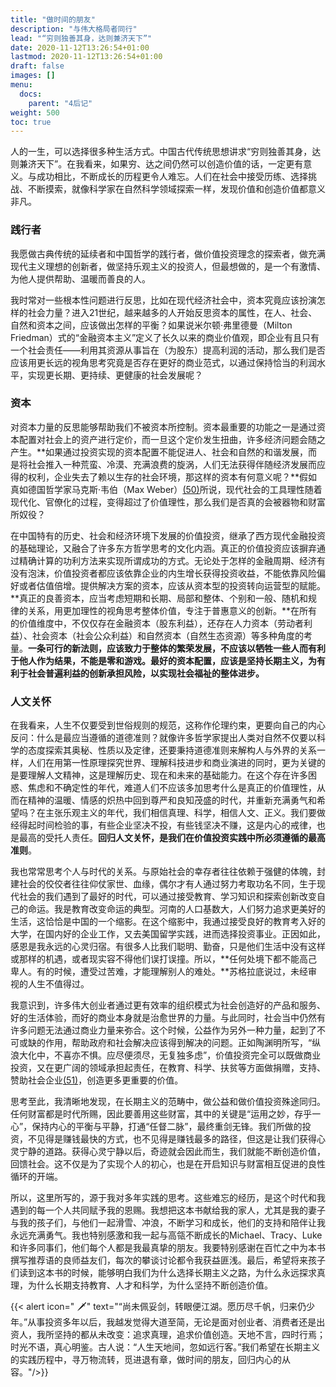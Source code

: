 ```yaml
---
title: "做时间的朋友"
description: "与伟大格局者同行"
lead: "“穷则独善其身，达则兼济天下”"
date: 2020-11-12T13:26:54+01:00
lastmod: 2020-11-12T13:26:54+01:00
draft: false
images: []
menu:
  docs:
    parent: "4后记"
weight: 500
toc: true
---
```


人的一生，可以选择很多种生活方式。中国古代传统思想讲求“穷则独善其身，达则兼济天下”。在我看来，如果穷、达之间仍然可以创造价值的话，一定更有意义。与成功相比，不断成长的历程更令人难忘。人们在社会中接受历练、选择挑战、不断摸索，就像科学家在自然科学领域探索一样，发现价值和创造价值都意义非凡。

### 践行者

我愿做古典传统的延续者和中国哲学的践行者，做价值投资理念的探索者，做充满现代主义理想的创新者，做坚持乐观主义的投资人，但最想做的，是一个有激情、为他人提供帮助、温暖而善良的人。

我时常对一些根本性问题进行反思，比如在现代经济社会中，资本究竟应该扮演怎样的社会力量？进入21世纪，越来越多的人开始反思资本的属性，在人、社会、自然和资本之间，应该做出怎样的平衡？如果说米尔顿·弗里德曼（Milton Friedman）式的“金融资本主义”定义了长久以来的商业价值观，即企业有且只有一个社会责任——利用其资源从事旨在（为股东）提高利润的活动，那么我们是否应该用更长远的视角思考究竟是否存在更好的商业范式，以通过保持恰当的利润水平，实现更长期、更持续、更健康的社会发展呢？

### 资本 

对资本力量的反思能够帮助我们不被资本所控制。资本最重要的功能之一是通过资本配置对社会上的资产进行定价，而一旦这个定价发生扭曲，许多经济问题会随之产生。**如果通过投资实现的资本配置不能促进人、社会和自然的和谐发展，而是将社会推入一种荒蛮、冷漠、充满浪费的旋涡，人们无法获得伴随经济发展而应得的权利，企业失去了赖以生存的社会环境，那这样的资本有何意义呢？**假如真如德国哲学家马克斯·韦伯（Max Weber）[(50)](javascript:void(0))所说，现代社会的工具理性随着现代化、官僚化的过程，变得超过了价值理性，那么我们是否真的会被器物和财富所奴役？

在中国特有的历史、社会和经济环境下发展的价值投资，继承了西方现代金融投资的基础理论，又融合了许多东方哲学思考的文化内涵。真正的价值投资应该摒弃通过精确计算的功利方法来实现所谓成功的方式。无论处于怎样的金融周期、经济有没有泡沫，价值投资者都应该依靠企业的内生增长获得投资收益，不能依靠风险偏好或者估值倍增。提供解决方案的资本，应该从资本型的投资转向运营型的赋能。**真正的良善资本，应当考虑短期和长期、局部和整体、个别和一般、随机和规律的关系，用更加理性的视角思考整体价值，专注于普惠意义的创新。**在所有的价值维度中，不仅仅存在金融资本（股东利益），还存在人力资本（劳动者利益）、社会资本（社会公众利益）和自然资本（自然生态资源）等多种角度的考量。**一条可行的新法则，应该致力于整体的繁荣发展，不应该以牺牲一些人而有利于他人作为结果，不能是零和游戏。最好的资本配置，应该是坚持长期主义，为有利于社会普遍利益的创新承担风险，以实现社会福祉的整体进步。**

### 人文关怀

在我看来，人生不仅要受到世俗规则的规范，这称作伦理约束，更要向自己的内心反问：什么是最应当遵循的道德准则？就像许多哲学家提出人类对自然不仅要以科学的态度探索其奥秘、性质以及定律，还要秉持道德准则来解构人与外界的关系一样，人们在用第一性原理探究世界、理解科技进步和商业演进的同时，更为关键的是要理解人文精神，这是理解历史、现在和未来的基础能力。在这个存在许多困惑、焦虑和不确定性的年代，难道人们不应该多加思考什么是真正的价值理性，从而在精神的温暖、情感的炽热中回到尊严和良知茂盛的时代，并重新充满勇气和希望吗？在主张乐观主义的年代，我们相信真理、科学，相信人文、正义。我们要做经得起时间检验的事，有些企业坚决不投，有些钱坚决不赚，这是内心的戒律，也是最高的受托人责任。**回归人文关怀，是我们在价值投资实践中所必须遵循的最高准则**。

我也常常思考个人与时代的关系。与原始社会的幸存者往往依赖于强健的体魄，封建社会的佼佼者往往仰仗家世、血缘，偶尔才有人通过努力考取功名不同，生于现代社会的我们遇到了最好的时代，可以通过接受教育、学习知识和探索创新改变自己的命运。我是教育改变命运的典型。河南的人口基数大，人们努力追求更美好的生活，这恰恰是中国的一个缩影。在这个缩影中，我通过接受良好的教育考入好的大学，在国内好的企业工作，又去美国留学实践，进而选择投资事业。正因如此，感恩是我永远的心灵归宿。有很多人比我们聪明、勤奋，只是他们生活中没有这样或那样的机遇，或者现实容不得他们误打误撞。所以，**任何处境下都不能高己卑人。有的时候，遭受过苦难，才能理解别人的难处。**苏格拉底说过，未经审视的人生不值得过。

我意识到，许多伟大创业者通过更有效率的组织模式为社会创造好的产品和服务、好的生活体验，而好的商业本身就是治愈世界的力量。与此同时，社会当中仍然有许多问题无法通过商业力量来弥合。这个时候，公益作为另外一种力量，起到了不可或缺的作用，帮助政府和社会解决应该得到解决的问题。正如陶渊明所写，“纵浪大化中，不喜亦不惧。应尽便须尽，无复独多虑”，价值投资完全可以既做商业投资，又在更广阔的领域承担起责任，在教育、科学、扶贫等方面做捐赠，支持、赞助社会企业[(51)](javascript:void(0))，创造更多更重要的价值。

思考至此，我清晰地发现，在长期主义的范畴中，做公益和做价值投资殊途同归。任何财富都是时代所赐，因此要善用这些财富，其中的关键是“运用之妙，存乎一心”，保持内心的平衡与平静，打通“任督二脉”，最终重剑无锋。我们所做的投资，不见得是赚钱最快的方式，也不见得是赚钱最多的路径，但这是让我们获得心灵宁静的道路。获得心灵宁静以后，奇迹就会因此而生，我们就能不断创造价值，回馈社会。这不仅是为了实现个人的初心，也是在开启知识与财富相互促进的良性循环的开端。

所以，这里所写的，源于我对多年实践的思考。这些难忘的经历，是这个时代和我遇到的每一个人共同赋予我的恩赐。我想把这本书献给我的家人，尤其是我的妻子与我的孩子们，与他们一起滑雪、冲浪，不断学习和成长，他们的支持和陪伴让我永远充满勇气。我也特别感激和我一起与高瓴不断成长的Michael、Tracy、Luke和许多同事们，他们每个人都是我最真挚的朋友。我要特别感谢在百忙之中为本书撰写推荐语的良师益友们，每次的攀谈讨论都令我获益匪浅。最后，希望将来孩子们读到这本书的时候，能够明白我们为什么选择长期主义之路，为什么永远探求真理，为什么长期支持教育、人才和科学，为什么坚持不断创造价值。

{{< alert icon=" 🗡" text="“尚未佩妥剑，转眼便江湖。愿历尽千帆，归来仍少年。”从事投资多年以后，我越发觉得大道至简，无论是面对创业者、消费者还是出资人，我所坚持的都从未改变：追求真理，追求价值创造。天地不言，四时行焉；时光不语，真心明鉴。古人说：“人生天地间，忽如远行客。”我们希望在长期主义的实践历程中，寻万物流转，觅进退有章，做时间的朋友，回归内心的从容。"/>}}

